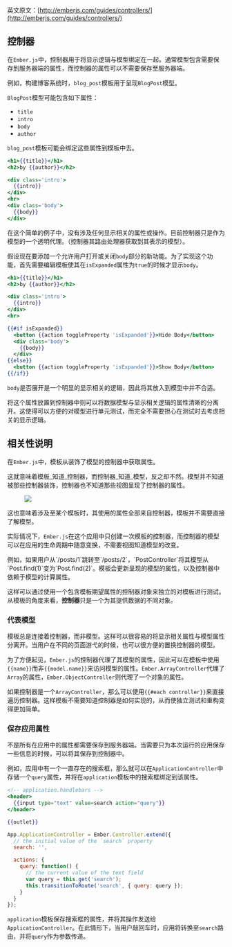 英文原文：[http://emberjs.com/guides/controllers/](http://emberjs.com/guides/controllers/)

## 控制器

在`Ember.js`中，控制器用于将显示逻辑与模型绑定在一起。通常模型包含需要保存到服务器端的属性，而控制器的属性可以不需要保存至服务器端。

例如，构建博客系统时，`blog_post`模板用于呈现`BlogPost`模型。

`BlogPost`模型可能包含如下属性：

* `title`
* `intro`
* `body`
* `author`

`blog_post`模板可能会绑定这些属性到模板中去。

```handlebars
<h1>{{title}}</h1>
<h2>by {{author}}</h2>

<div class='intro'>
  {{intro}}
</div>
<hr>
<div class='body'>
  {{body}}
</div>
```

在这个简单的例子中，没有涉及任何显示相关的属性或操作。目前控制器只是作为模型的一个透明代理。（控制器其路由处理器获取到其表示的模型）。

假设现在要添加一个允许用户打开或关闭`body`部分的新功能。为了实现这个功能，首先需要编辑模板使其在`isExpanded`属性为`true`的时候才显示`body`。

```handlebars
<h1>{{title}}</h1>
<h2>by {{author}}</h2>

<div class='intro'>
  {{intro}}
</div>
<hr>

{{#if isExpanded}}
  <button {{action toggleProperty 'isExpanded'}}>Hide Body</button>
  <div class='body'>
    {{body}}
  </div>
{{else}}
  <button {{action toggleProperty 'isExpanded'}}>Show Body</button>
{{/if}}
```

`body`是否展开是一个明显的显示相关的逻辑，因此将其放入到模型中并不合适。

将这个属性放置到控制器中则可以将数据模型与显示相关逻辑的属性清晰的分离开。这使得可以方便的对模型进行单元测试，而完全不需要担心在测试时去考虑相关的显示逻辑。

## 相关性说明

在`Ember.js`中，模板从装饰了模型的控制器中获取属性。


这就意味着模板_知道_控制器，而控制器_知道_模型，反之却不然。模型并不知道被那些控制器装饰，控制器也不知道那些视图呈现了控制器的属性。

<figure>
<img src="/images/controller-guide/objects.png">
</figure>

这也意味着涉及至某个模板时，其使用的属性全部来自控制器，模板并不需要直接了解模型。

实际情况下，`Ember.js`在这个应用中只创建一次模板的控制器，而控制器的模型可以在应用的生命周期中随意变换，不需要视图知道模型的改变。

<aside>
例如，如果用户从`/posts/1`跳转至`/posts/2`，`PostController`将其模型从`Post.find(1)`变为`Post.find(2)`。模板会更新呈现的模型的属性，以及控制器中依赖于模型的计算属性。
</aside>

这样可以通过使用一个包含模板期望属性的控制器对象来独立的对模板进行测试。从模板的角度来看，**控制器**只是一个为其提供数据的不同对象。

### 代表模型

模板总是连接着控制器，而非模型。这样可以很容易的将显示相关属性与模型属性分离开。当用户在不同的页面游弋的时候，也可以很方便的置换控制器的模型。

为了方便起见，`Ember.js`的控制器代理了其模型的属性，因此可以在模板中使用`{{name}}`而非`{{model.name}}`来访问模型的属性。`Ember.ArrayController`代理了`Array`的属性，`Ember.ObjectController`则代理了一个对象的属性。

如果控制器是一个`ArrayController`，那么可以使用`{{#each
controller}}`来直接遍历控制器。这样模板不需要知道控制器是如何实现的，从而使独立测试和重构变得更加简单。

### 保存应用属性

不是所有在应用中的属性都需要保存到服务器端。当需要只为本次运行的应用保存一些信息的时候，可以将其保存到控制器中。

例如，应用中有一个一直存在的搜索框，那么就可以在`ApplicationController`中存储一个`query`属性，并将在`application`模板中的搜索框绑定到该属性。

```handlebars
<!-- application.handlebars -->
<header>
  {{input type="text" value=search action="query"}}
</header>

{{outlet}}
```

```javascript
App.ApplicationController = Ember.Controller.extend({
  // the initial value of the `search` property
  search: '',

  actions: {
    query: function() {
      // the current value of the text field
      var query = this.get('search');
      this.transitionToRoute('search', { query: query });
    }
  }
});
```

`application`模板保存搜索框的属性，并将其操作发送给`ApplicationController`。在此情形下，当用户敲回车时，应用将转换至`search`路由，并将`query`作为参数传递。
